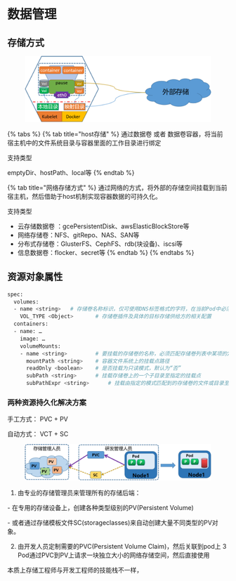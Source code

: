 # 数据管理



## 存储方式

<figure><img src="../.gitbook/assets/image (2) (1) (1) (1) (1) (1) (1) (1) (1) (1) (1) (1) (1) (1) (1) (1) (1).png" alt=""><figcaption></figcaption></figure>

{% tabs %}
{% tab title="host存储" %}
通过数据卷 或者 数据卷容器，将当前宿主机中的文件系统目录与容器里面的工作目录进行绑定

支持类型

emptyDir、hostPath、local等
{% endtab %}

{% tab title="网络存储方式" %}
通过网络的方式，将外部的存储空间挂载到当前宿主机，然后借助于host机制实现容器数据的可持久化。

支持类型

* 云存储数据卷 ：gcePersistentDisk、awsElasticBlockStore等
* 网络存储卷：NFS、gitRepo、NAS、SAN等
* 分布式存储卷：GlusterFS、CephFS、rdb(块设备)、iscsi等
* 信息数据卷：flocker、secret等
{% endtab %}
{% endtabs %}

## 资源对象属性

```bash
spec:
  volumes:
  - name <string>  	# 存储卷名称标识，仅可使用DNS标签格式的字符，在当前Pod中必须唯一
    VOL_TYPE <Object>  		# 存储卷插件及具体的目标存储供给方的相关配置
  containers:
  - name: …
    image: …
    volumeMounts:
    - name <string>  		# 要挂载的存储卷的名称，必须匹配存储卷列表中某项的定义
      mountPath <string> 	# 容器文件系统上的挂载点路径
      readOnly <boolean>  	# 是否挂载为只读模式，默认为“否”
      subPath <string>     	# 挂载存储卷上的一个子目录至指定的挂载点
      subPathExpr <string>  	# 挂载由指定的模式匹配到的存储卷的文件或目录至挂载点
```

### 两种资源持久化解决方案

手工方式： PVC + PV&#x20;

自动方式： VCT + SC

<figure><img src="../.gitbook/assets/image (3) (1) (1) (1) (1) (1) (1) (1) (1) (1) (1) (1).png" alt=""><figcaption></figcaption></figure>

1. 由专业的存储管理员来管理所有的存储后端：&#x20;

\- 在专用的存储设备上，创建各种类型级别的PV(Persistent Volume)&#x20;

\- 或者通过存储模板文件SC(storageclasses)来自动创建大量不同类型的PV对象。&#x20;

2. 由开发人员定制需要的PVC(Persistent Volume Claim)，然后关联到pod上 3 Pod通过PVC到PV上请求一块独立大小的网络存储空间，然后直接使用

本质上存储工程师与开发工程师的技能栈不一样，
